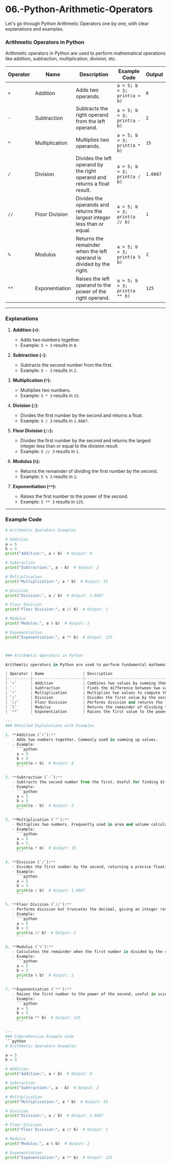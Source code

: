 # 06.-Python-Arithmetic-Operators
Let's go through Python Arithmetic Operators one by one, with clear explanations and examples.
### Arithmetic Operators in Python

Arithmetic operators in Python are used to perform mathematical operations like addition, subtraction, multiplication, division, etc.

| Operator | Name                 | Description                                                                 | Example Code                         | Output  |
|----------|----------------------|-----------------------------------------------------------------------------|---------------------------------------|---------|
| `+`      | Addition             | Adds two operands.                                                         | `a = 5; b = 3; print(a + b)`          | `8`     |
| `-`      | Subtraction          | Subtracts the right operand from the left operand.                         | `a = 5; b = 3; print(a - b)`          | `2`     |
| `*`      | Multiplication       | Multiplies two operands.                                                   | `a = 5; b = 3; print(a * b)`          | `15`    |
| `/`      | Division             | Divides the left operand by the right operand and returns a float result.  | `a = 5; b = 3; print(a / b)`          | `1.6667`|
| `//`     | Floor Division       | Divides the operands and returns the largest integer less than or equal.   | `a = 5; b = 3; print(a // b)`         | `1`     |
| `%`      | Modulus              | Returns the remainder when the left operand is divided by the right.       | `a = 5; b = 3; print(a % b)`          | `2`     |
| `**`     | Exponentiation       | Raises the left operand to the power of the right operand.                 | `a = 5; b = 3; print(a ** b)`         | `125`   |

---
### Explanations

1. **Addition (`+`):**
   - Adds two numbers together.
   - Example: `5 + 3` results in `8`.

2. **Subtraction (`-`):**
   - Subtracts the second number from the first.
   - Example: `5 - 3` results in `2`.

3. **Multiplication (`*`):**
   - Multiplies two numbers.
   - Example: `5 * 3` results in `15`.

4. **Division (`/`):**
   - Divides the first number by the second and returns a float.
   - Example: `5 / 3` results in `1.6667`.

5. **Floor Division (`//`):**
   - Divides the first number by the second and returns the largest integer less than or equal to the division result.
   - Example: `5 // 3` results in `1`.

6. **Modulus (`%`):**
   - Returns the remainder of dividing the first number by the second.
   - Example: `5 % 3` results in `2`.

7. **Exponentiation (`**`):**
   - Raises the first number to the power of the second.
   - Example: `5 ** 3` results in `125`.

---
### Example Code
```python
# Arithmetic Operators Examples

# Addition
a = 5
b = 3
print("Addition:", a + b)  # Output: 8

# Subtraction
print("Subtraction:", a - b)  # Output: 2

# Multiplication
print("Multiplication:", a * b)  # Output: 15

# Division
print("Division:", a / b)  # Output: 1.6667

# Floor Division
print("Floor Division:", a // b)  # Output: 1

# Modulus
print("Modulus:", a % b)  # Output: 2

# Exponentiation
print("Exponentiation:", a ** b)  # Output: 125



### Arithmetic Operators in Python

Arithmetic operators in Python are used to perform fundamental mathematical operations such as addition, subtraction, multiplication, division, and more. They are straightforward and essential for any computational tasks.

| Operator | Name                 | Description                                                                 | Example Code                         | Output  |
|----------|----------------------|-----------------------------------------------------------------------------|---------------------------------------|---------|
| `+`      | Addition             | Combines two values by summing them up.                                     | `a = 5; b = 3; print(a + b)`          | `8`     |
| `-`      | Subtraction          | Finds the difference between two values by subtracting the second from the first. | `a = 5; b = 3; print(a - b)`          | `2`     |
| `*`      | Multiplication       | Multiplies two values to compute the product.                               | `a = 5; b = 3; print(a * b)`          | `15`    |
| `/`      | Division             | Divides the first value by the second, yielding a floating-point result.    | `a = 5; b = 3; print(a / b)`          | `1.6667`|
| `//`     | Floor Division       | Performs division and returns the largest integer value less than or equal to the result. | `a = 5; b = 3; print(a // b)`         | `1`     |
| `%`      | Modulus              | Returns the remainder of dividing the first value by the second.            | `a = 5; b = 3; print(a % b)`          | `2`     |
| `**`     | Exponentiation       | Raises the first value to the power of the second.                          | `a = 5; b = 3; print(a ** b)`         | `125`   |

---
### Detailed Explanations with Examples

1. **Addition (`+`):**
   - Adds two numbers together. Commonly used in summing up values.
   - Example:
     ```python
     a = 5
     b = 3
     print(a + b)  # Output: 8
     ```

2. **Subtraction (`-`):**
   - Subtracts the second number from the first. Useful for finding differences.
   - Example:
     ```python
     a = 5
     b = 3
     print(a - b)  # Output: 2
     ```

3. **Multiplication (`*`):**
   - Multiplies two numbers. Frequently used in area and volume calculations.
   - Example:
     ```python
     a = 5
     b = 3
     print(a * b)  # Output: 15
     ```

4. **Division (`/`):**
   - Divides the first number by the second, returning a precise floating-point value.
   - Example:
     ```python
     a = 5
     b = 3
     print(a / b)  # Output: 1.6667
     ```

5. **Floor Division (`//`):**
   - Performs division but truncates the decimal, giving an integer result.
   - Example:
     ```python
     a = 5
     b = 3
     print(a // b)  # Output: 1
     ```

6. **Modulus (`%`):**
   - Calculates the remainder when the first number is divided by the second. Often used in finding even/odd numbers.
   - Example:
     ```python
     a = 5
     b = 3
     print(a % b)  # Output: 2
     ```

7. **Exponentiation (`**`):**
   - Raises the first number to the power of the second, useful in scientific computations.
   - Example:
     ```python
     a = 5
     b = 3
     print(a ** b)  # Output: 125
     ```

---
### Comprehensive Example Code
```python
# Arithmetic Operators Examples

a = 5
b = 3

# Addition
print("Addition:", a + b)  # Output: 8

# Subtraction
print("Subtraction:", a - b)  # Output: 2

# Multiplication
print("Multiplication:", a * b)  # Output: 15

# Division
print("Division:", a / b)  # Output: 1.6667

# Floor Division
print("Floor Division:", a // b)  # Output: 1

# Modulus
print("Modulus:", a % b)  # Output: 2

# Exponentiation
print("Exponentiation:", a ** b)  # Output: 125
```
